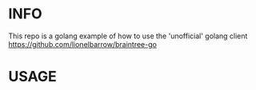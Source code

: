# INFO #
This repo is a golang example of how to use the 'unofficial' golang client
https://github.com/lionelbarrow/braintree-go

# USAGE #

